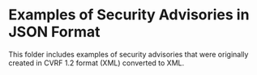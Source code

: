 # Examples of Security Advisories in JSON Format
This folder includes examples of security advisories that were originally created in CVRF 1.2 format (XML) converted to XML.
